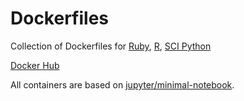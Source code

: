 # Dockerfiles

Collection of Dockerfiles for [Ruby](https://github.com/evandrodutra/dockerfiles/tree/master/ruby-notebooks), [R](https://github.com/evandrodutra/dockerfiles/tree/master/r-notebooks), [SCI Python](https://github.com/evandrodutra/dockerfiles/tree/master/python-notebooks)

[Docker Hub](https://hub.docker.com/r/evandrodutra/)

All containers are based on [jupyter/minimal-notebook](https://github.com/jupyter/docker-stacks/tree/master/minimal-notebook).
